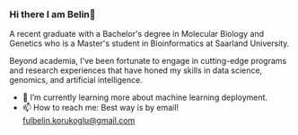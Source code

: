 ### Hi there I am Belin👋

A recent graduate with a Bachelor's degree in Molecular Biology and Genetics who is a Master's student in Bioinformatics at Saarland University. 

Beyond academia, I've been fortunate to engage in cutting-edge programs and research experiences that have honed my skills in data science, genomics, and artificial intelligence. 
- 🌱 I’m currently learning more about machine learning deployment.
- 📫 How to reach me: Best way is by email! fulbelin.korukoglu@gmail.com




